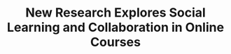 ---
layout: leaf-node
title: "New Research Explores Social Learning and Collaboration in Online Courses"
title-url: "https://www.ischool.berkeley.edu/news/2013/new-research-explores-social-learning-and-collaboration-online-courses"
author: [ "" ]
groups: [ "pedagogical-styles" ]
categories: [ "social-learning" ]
topics: [ "in-the-media" ]
summary: >
  Across the country, colleges and universities are either starting to offer MOOCs (massively open online courses) or strategizing about how they might do so. At the same time, teachers and scholars of education are increasingly aware of the importance of collaboration and peer learning. How can students work together in this new generation of online courses? And how can the online systems support and encourage peer learning? A new School of Information research project aims to answer these questions and more.
cite: >
  
pub-date: 2013-03-25
added_date: 2017-04-29
resource-type: external-page
---
